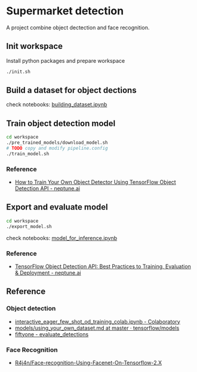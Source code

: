 # Supermarket detection

A project combine object dectection and face recognition.

## Init workspace

Install python packages and prepare workspace

```bash
./init.sh
```

## Build a dataset for object dections
check notebooks: [building_dataset.ipynb](https://github.com/kk17/supermark_det/blob/main/notebooks/building_dataset.ipynb)

## Train object detection model

```bash
cd workspace
./pre_trained_models/download_model.sh
# TODO copy and modify pipeline.config
./train_model.sh
```

### Reference

- [How to Train Your Own Object Detector Using TensorFlow Object Detection API - neptune.ai](https://neptune.ai/blog/how-to-train-your-own-object-detector-using-tensorflow-object-detection-api)

## Export and evaluate model

```bash
cd workspace
./export_model.sh
```

check notebooks: [model_for_inference.ipynb](https://github.com/kk17/supermark_det/blob/main/notebooks/model_for_inference.ipynb)


### Reference
- [TensorFlow Object Detection API: Best Practices to Training, Evaluation & Deployment - neptune.ai](https://neptune.ai/blog/tensorflow-object-detection-api-best-practices-to-training-evaluation-deployment)
## Reference
### Object detection

- [interactive_eager_few_shot_od_training_colab.ipynb - Colaboratory](https://colab.research.google.com/github/tensorflow/models/blob/master/research/object_detection/colab_tutorials/eager_few_shot_od_training_tf2_colab.ipynb)
- [models/using_your_own_dataset.md at master · tensorflow/models](https://github.com/tensorflow/models/blob/master/research/object_detection/g3doc/using_your_own_dataset.md)
- [fiftyone - evaluate_detections](https://colab.research.google.com/github/voxel51/fiftyone/blob/v0.13.3/docs/source/tutorials/evaluate_detections.ipynb)

### Face Recognition

- [R4j4n/Face-recognition-Using-Facenet-On-Tensorflow-2.X](https://github.com/R4j4n/Face-recognition-Using-Facenet-On-Tensorflow-2.X)